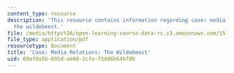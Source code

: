 ```yaml
---
content_type: resource
description: 'This resource contains information regarding case: media relations:
  the wildebeest.'
file: /media/https%3A/open-learning-course-data-rc.s3.amazonaws.com/15-279-management-communication-for-undergraduates-fall-2012/69af0a5b891dae682cfaf1dd6b64bf0b_MIT15_279F12_wldbstCase.pdf
file_type: application/pdf
resourcetype: Document
title: 'Case: Media Relations: The Wildebeest'
uid: 69af0a5b-891d-ae68-2cfa-f1dd6b64bf0b
---
```

